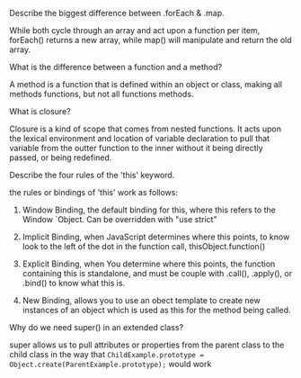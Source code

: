 Describe the biggest difference between .forEach & .map.

While both cycle through an array and act upon a function per item, forEach() returns
a new array, while map() will manipulate and return the old array.

What is the difference between a function and a method?

A method is a function that is defined within an object or class, making
all methods functions, but not all functions methods.

What is closure?

Closure is a kind of scope that comes from nested functions. It acts upon the lexical
environment and location of variable declaration to pull that variable from the outter function
to the inner without it being directly passed, or being redefined.

Describe the four rules of the 'this' keyword.

the rules or bindings of 'this' work as follows:

1. Window Binding, the default binding for this, where this refers to the Window 
	`Object. Can be overridden with "use strict"

2. Implicit Binding, when JavaScript determines where this points, to know look 
	to the left of the dot in the function call, thisObject.function()

3. Explicit Binding, when You determine where this points, the function 
	containing this is standalone, and must be couple with .call(), .apply(), or .bind() to know what this is.

4. New Binding, allows you to use an obect template to create new instances of an 
	object which is used as this for the method being called.



Why do we need super() in an extended class?

super allows us to pull attributes or properties from the parent class to the child
class in the way that 
`ChildExample.prototype = Object.create(ParentExample.prototype);`
would work
